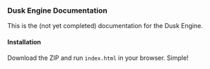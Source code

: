### Dusk Engine Documentation ###

This is the (not yet completed) documentation for the Dusk Engine.

#### Installation ####

Download the ZIP and run `index.html` in your browser. Simple!
